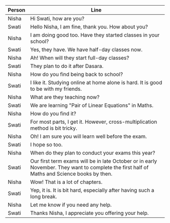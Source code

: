|Person | Line|
|-|-|
|Nisha| Hi Swati, how are you?|
|Swati| Hello Nisha, I am fine, thank you. How about you?
|Nisha| I am doing good too. Have they started classes in your school?
|Swati| Yes, they have. We have half-day classes now.
|Nisha| Ah! When will they start full-day classes?
|Swati| They plan to do it after Dasara.
|Nisha| How do you find being back to school?
|Swati| I like it. Studying online at home alone is hard. It is good to be with my friends.
|Nisha| What are they teaching now?
|Swati| We are learning "Pair of Linear Equations" in Maths.
|Nisha| How do you find it?
|Swati| For most parts, I get it. However, cross-multiplication method is bit tricky.
|Nisha| Oh! I am sure you will learn well before the exam.
|Swati| I hope so too.
|Nisha| When do they plan to conduct your exams this year?
|Swati| Our first term exams will be in late October or in early November. They want to complete the first half of Maths and Science books by then.
|Nisha| Wow! That is a lot of chapters. 
|Swati| Yep, it is. It is bit hard, especially after having such a long break.
|Nisha| Let me know if you need any help.
|Swati| Thanks Nisha, I appreciate you offering your help.










